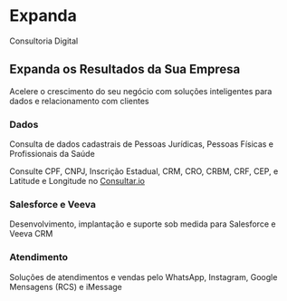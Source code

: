 # Expanda
Consultoria Digital

## Expanda os Resultados da Sua Empresa
Acelere o crescimento do seu negócio com soluções inteligentes para dados e relacionamento com clientes

### Dados
Consulta de dados cadastrais de Pessoas Jurídicas, Pessoas Físicas e Profissionais da Saúde

Consulte CPF, CNPJ, Inscrição Estadual, CRM, CRO, CRBM, CRF, CEP, e Latitude e Longitude no [Consultar.io](https://consultar.io/?utm_source=github&utm_medium=referral&utm_campaign=expanda)

### Salesforce e Veeva
Desenvolvimento, implantação e suporte sob medida para Salesforce e Veeva CRM

### Atendimento
Soluções de atendimentos e vendas pelo WhatsApp, Instagram, Google Mensagens (RCS) e iMessage
